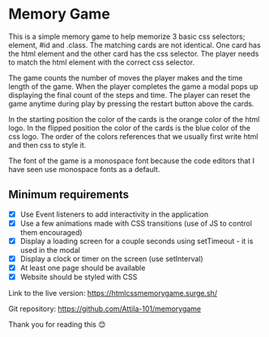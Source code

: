# Memory Game

This is a simple memory game to help memorize 3 basic css selectors; element, #id and .class. The matching cards are not identical. One card has the html element and the other card has the css selector. The player needs to match the html element with the correct css selector.

The game counts the number of moves the player makes and the time length of the game. When the player completes the game a modal pops up displaying the final count of the steps and time. The player can reset the game anytime during play by pressing the restart button above the cards.

In the starting position the color of the cards is the orange color of the html logo. In the flipped position the color of the cards is the blue color of the css logo. The order of the colors references that we usually first write html and then css to style it.

The font of the game is a monospace font because the code editors that I have seen use monospace fonts as a default.

## Minimum requirements

- [x] Use Event listeners to add interactivity in the application
- [x] Use a few animations made with CSS transitions (use of JS to control them encouraged)
- [x] Display a loading screen for a couple seconds using setTimeout - it is used in the modal
- [x] Display a clock or timer on the screen (use setInterval)
- [x] At least one page should be available
- [x] Website should be styled with CSS

Link to the live version: https://htmlcssmemorygame.surge.sh/

Git repository: https://github.com/Attila-101/memorygame

Thank you for reading this 😊
